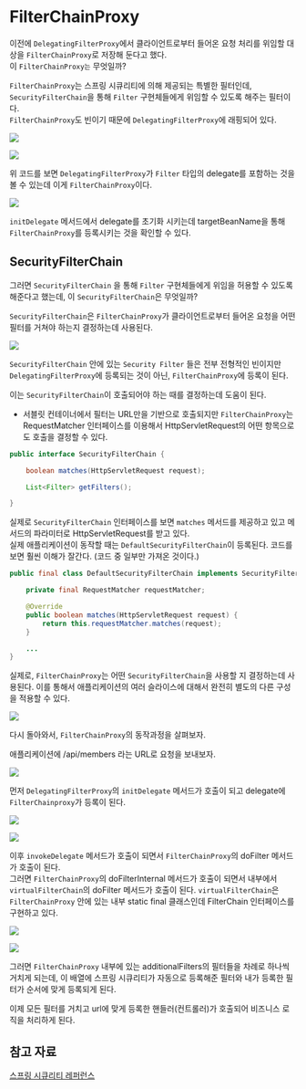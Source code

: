 # FilterChainProxy

이전에 `DelegatingFilterProxy`에서 클라이언트로부터 들어온 요청 처리를 위임할 대상을 `FilterChainProxy`로 저장해 둔다고 했다.<br>
이 `FilterChainProxy는` 무엇일까?

`FilterChainProxy`는 스프링 시큐리티에 의해 제공되는 특별한 필터인데, `SecurityFilterChain`을 통해 `Filter` 구현체들에게 위임할 수 있도록 해주는 필터이다. <br>
`FilterChainProxy`도 빈이기 때문에 `DelegatingFilterProxy`에 래핑되어 있다.

![](/SpringSecurity/img/FilterChainProxy.png)

![](./img/2022-09-25-15-08-04.png)

위 코드를 보면 `DelegatingFilterProxy`가 `Filter` 타입의 delegate를 포함하는 것을 볼 수 있는데 이게 `FilterChainProxy`이다.

![](./img/2022-09-25-15-09-29.png)

`initDelegate` 메서드에서 delegate를 초기화 시키는데 targetBeanName을 통해 `FilterChainProxy`를 등록시키는 것을 확인할 수 있다.

## SecurityFilterChain
그러면 `SecurityFilterChain` 을 통해 `Filter` 구현체들에게 위임을 허용할 수 있도록 해준다고 했는데, 이 `SecurityFilterChain`은 무엇일까?

`SecurityFilterChain`은 `FilterChainProxy`가 클라이언트로부터 들어온 요청을 어떤 필터를 거쳐야 하는지 결정하는데 사용된다.<br>

![](./img/2022-09-25-15-17-09.png)

`SecurityFilterChain` 안에 있는 `Security Filter` 들은 전부 전형적인 빈이지만 `DelegatingFilterProxy`에 등록되는 것이 아닌, `FilterChainProxy`에 등록이 된다.<br>

이는 `SecurityFilterChain`이 호출되어야 하는 때를 결정하는데 도움이 된다.
- 서블릿 컨테이너에서 필터는 URL만을 기반으로 호출되지만 `FilterChainProxy`는 RequestMatcher 인터페이스를 이용해서 HttpServletRequest의 어떤 항목으로도 호출을 결정할 수 있다.

```java
public interface SecurityFilterChain {

	boolean matches(HttpServletRequest request);

	List<Filter> getFilters();

}
```

실제로 `SecurityFilterChain` 인터페이스를 보면 `matches` 메서드를 제공하고 있고 메서드의 파라미터로 HttpServletRequest를 받고 있다. <br>
실제 애플리케이션이 동작할 때는 `DefaultSecurityFilterChain`이 등록된다. 코드를 보면 훨씬 이해가 잘간다. (코드 중 일부만 가져온 것이다.)

```java
public final class DefaultSecurityFilterChain implements SecurityFilterChain {

    private final RequestMatcher requestMatcher;

    @Override
	public boolean matches(HttpServletRequest request) {
		return this.requestMatcher.matches(request);
	}

    ...
}
```

실제로, `FilterChainProxy`는 어떤 `SecurityFilterChain`을 사용할 지 결정하는데 사용된다. 이를 통해서 애플리케이션의 여러 슬라이스에 대해서 완전히 별도의 다른 구성을 적용할 수 있다.

![](./img/2022-09-25-15-47-00.png)

다시 돌아와서, `FilterChainProxy`의 동작과정을 살펴보자.

애플리케이션에 /api/members 라는 URL로 요청을 보내보자.

![](./img/2022-09-25-15-53-57.png)

먼저 `DelegatingFilterProxy`의 `initDelegate` 메서드가 호출이 되고 delegate에 `FilterChainproxy`가 등록이 된다.

![](./img/2022-09-25-15-55-10.png)

![](./img/2022-09-25-16-03-34.png)


이후 `invokeDelegate` 메서드가 호출이 되면서 `FilterChainProxy`의 doFilter 메서드가 호출이 된다.<br>
그러면 `FilterChainProxy`의 doFilterInternal 메서드가 호출이 되면서 내부에서 `virtualFilterChain`의 doFilter 메서드가 호출이 된다. `virtualFilterChain`은 `FilterChainProxy` 안에 있는 내부 static final 클래스인데 FilterChain 인터페이스를 구현하고 있다.

![](./img/2022-09-25-16-04-43.png)

![](./img/2022-09-25-16-06-46.png)

그러면 `FilterChainProxy` 내부에 있는 additionalFilters의 필터들을 차례로 하나씩 거치게 되는데, 이 배열에 스프링 시큐리티가 자동으로 등록해준 필터와 내가 등록한 필터가 순서에 맞게 등록되게 된다.

이제 모든 필터를 거치고 url에 맞게 등록한 핸들러(컨트롤러)가 호출되어 비즈니스 로직을 처리하게 된다.

## 참고 자료
[스프링 시큐리티 레퍼런스](https://docs.spring.io/spring-security/reference/servlet/architecture.html)